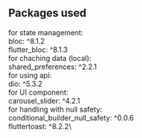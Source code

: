 ## Packages used
for state management:\
  bloc: ^8.1.2\
  flutter_bloc: ^8.1.3\
for chaching data (local):\
  shared_preferences: ^2.2.1\
for using api:\
  dio: ^5.3.2\
for UI component:\
  carousel_slider: ^4.2.1\
for handling with null safety:\
conditional_builder_null_safety: ^0.0.6\
  fluttertoast: ^8.2.2\

